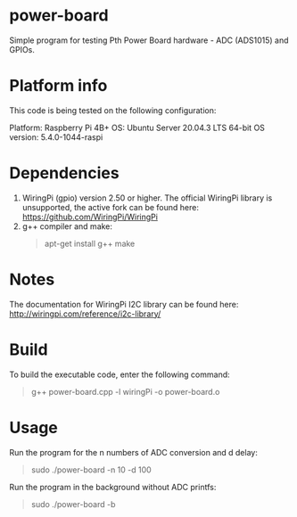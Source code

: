 # power-board

Simple program for testing Pth Power Board hardware - ADC (ADS1015) and GPIOs.


# Platform info
This code is being tested on the following configuration:

Platform:   Raspberry Pi 4B+
OS:         Ubuntu Server 20.04.3 LTS 64-bit
OS version: 5.4.0-1044-raspi

# Dependencies

1. WiringPi (gpio) version 2.50 or higher. The official WiringPi library is unsupported, the active fork can be found here: https://github.com/WiringPi/WiringPi
2. g++ compiler and make:
   > apt-get install g++ make

# Notes

The documentation for WiringPi I2C library can be found here: http://wiringpi.com/reference/i2c-library/

# Build

To build the executable code, enter the following command:
> g++ power-board.cpp -l wiringPi -o power-board.o

# Usage

Run the program for the n numbers of ADC conversion and d delay:
> sudo ./power-board -n 10 -d 100

Run the program in the background without ADC printfs:
> sudo ./power-board -b
